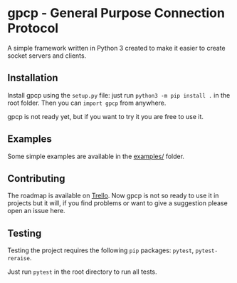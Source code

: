# gpcp - General Purpose Connection Protocol
A simple framework written in Python 3 created to make it easier to create socket servers and clients.

## Installation
Install gpcp using the `setup.py` file: just run `python3 -m pip install .` in the root folder. Then you can `import gpcp` from anywhere.

gpcp is not ready yet, but if you want to try it you are free to use it.

## Examples
Some simple examples are available in the [examples/](examples/) folder.

## Contributing
The roadmap is available on [Trello](https://trello.com/b/wzVH18Fd/gpcp "GPCP On Trello"). Now gpcp is not so ready to use it in projects but it will, if you find problems or want to give a suggestion please open an issue here.

## Testing

Testing the project requires the following `pip` packages: `pytest`, `pytest-reraise`.

Just run `pytest` in the root directory to run all tests.